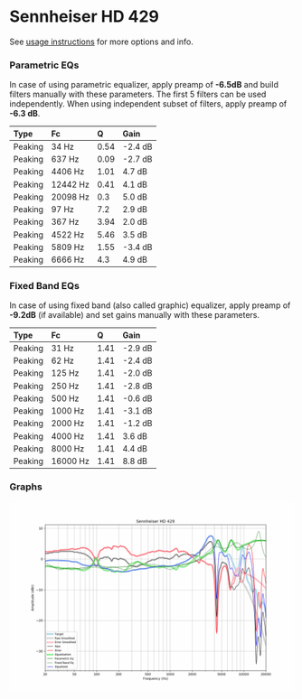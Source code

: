 # Sennheiser HD 429
See [usage instructions](https://github.com/jaakkopasanen/AutoEq#usage) for more options and info.

### Parametric EQs
In case of using parametric equalizer, apply preamp of **-6.5dB** and build filters manually
with these parameters. The first 5 filters can be used independently.
When using independent subset of filters, apply preamp of **-6.3 dB**.

| Type    | Fc       |    Q | Gain    |
|:--------|:---------|:-----|:--------|
| Peaking | 34 Hz    | 0.54 | -2.4 dB |
| Peaking | 637 Hz   | 0.09 | -2.7 dB |
| Peaking | 4406 Hz  | 1.01 | 4.7 dB  |
| Peaking | 12442 Hz | 0.41 | 4.1 dB  |
| Peaking | 20098 Hz | 0.3  | 5.0 dB  |
| Peaking | 97 Hz    | 7.2  | 2.9 dB  |
| Peaking | 367 Hz   | 3.94 | 2.0 dB  |
| Peaking | 4522 Hz  | 5.46 | 3.5 dB  |
| Peaking | 5809 Hz  | 1.55 | -3.4 dB |
| Peaking | 6666 Hz  | 4.3  | 4.9 dB  |

### Fixed Band EQs
In case of using fixed band (also called graphic) equalizer, apply preamp of **-9.2dB**
(if available) and set gains manually with these parameters.

| Type    | Fc       |    Q | Gain    |
|:--------|:---------|:-----|:--------|
| Peaking | 31 Hz    | 1.41 | -2.9 dB |
| Peaking | 62 Hz    | 1.41 | -2.4 dB |
| Peaking | 125 Hz   | 1.41 | -2.0 dB |
| Peaking | 250 Hz   | 1.41 | -2.8 dB |
| Peaking | 500 Hz   | 1.41 | -0.6 dB |
| Peaking | 1000 Hz  | 1.41 | -3.1 dB |
| Peaking | 2000 Hz  | 1.41 | -1.2 dB |
| Peaking | 4000 Hz  | 1.41 | 3.6 dB  |
| Peaking | 8000 Hz  | 1.41 | 4.4 dB  |
| Peaking | 16000 Hz | 1.41 | 8.8 dB  |

### Graphs
![](./Sennheiser%20HD%20429.png)